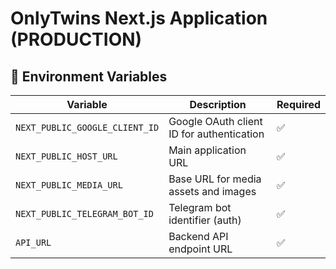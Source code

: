 #  OnlyTwins Next.js Application (PRODUCTION)
## 🔧 Environment Variables

| Variable | Description                               | Required |
|----------|-------------------------------------------|----------|
| `NEXT_PUBLIC_GOOGLE_CLIENT_ID` | Google OAuth client ID for authentication | ✅ |
| `NEXT_PUBLIC_HOST_URL` | Main application URL                      | ✅ |
| `NEXT_PUBLIC_MEDIA_URL` | Base URL for media assets and images      | ✅ |
| `NEXT_PUBLIC_TELEGRAM_BOT_ID` | Telegram bot identifier (auth)            | ✅ |
| `API_URL` | Backend API endpoint URL                  | ✅ |

